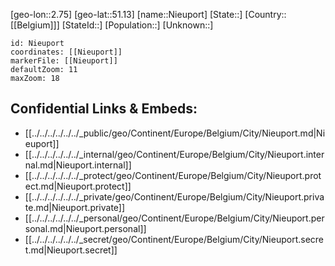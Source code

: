 ﻿---
location: [51.13,2.75]
mapzoom: [7,12] 
mapmarker: city 
type: City
tags:
- geo/City


SpocWebEntityId: 32914
isDeleted: false
confidential: public

---
[geo-lon::2.75]
[geo-lat::51.13]
[name::Nieuport]
[State::]
[Country::[[Belgium]]]
[StateId::]
[Population::]
[Unknown::]


```leaflet
id: Nieuport
coordinates: [[Nieuport]]
markerFile: [[Nieuport]]
defaultZoom: 11 
maxZoom: 18
```


## Confidential Links & Embeds: 
- [[../../../../../../_public/geo/Continent/Europe/Belgium/City/Nieuport.md|Nieuport]] 
- [[../../../../../../_internal/geo/Continent/Europe/Belgium/City/Nieuport.internal.md|Nieuport.internal]] 
- [[../../../../../../_protect/geo/Continent/Europe/Belgium/City/Nieuport.protect.md|Nieuport.protect]] 
- [[../../../../../../_private/geo/Continent/Europe/Belgium/City/Nieuport.private.md|Nieuport.private]] 
- [[../../../../../../_personal/geo/Continent/Europe/Belgium/City/Nieuport.personal.md|Nieuport.personal]] 
- [[../../../../../../_secret/geo/Continent/Europe/Belgium/City/Nieuport.secret.md|Nieuport.secret]] 

